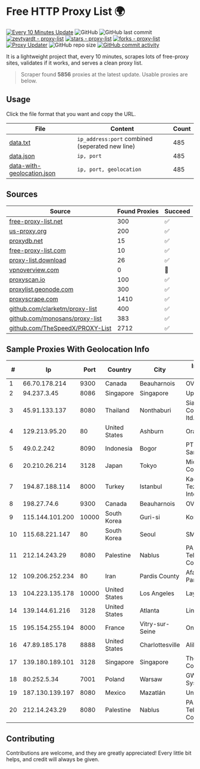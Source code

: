 
# Free HTTP Proxy List 🌍

[![Every 10 Minutes Update](https://github.com/mertguvencli/http-proxy-list/actions/workflows/main.yml/badge.svg?branch=main)](https://github.com/mertguvencli/http-proxy-list/actions/workflows/main.yml)
![GitHub](https://img.shields.io/github/license/mertguvencli/http-proxy-list)
![GitHub last commit](https://img.shields.io/github/last-commit/mertguvencli/http-proxy-list)
[![zevtyardt - proxy-list](https://img.shields.io/static/v1?label=zevtyardt&message=proxy-list&color=blue&logo=github)](https://github.com/zevtyardt/proxy-list "Go to GitHub repo")
[![stars - proxy-list](https://img.shields.io/github/stars/zevtyardt/proxy-list?style=social)](https://github.com/zevtyardt/proxy-list)
[![forks - proxy-list](https://img.shields.io/github/forks/zevtyardt/proxy-list?style=social)](https://github.com/zevtyardt/proxy-list)
[![Proxy Updater](https://github.com/zevtyardt/proxy-list/workflows/Proxy%20Updater/badge.svg)](https://github.com/zevtyardt/proxy-list/actions?query=workflow:"Proxy+Updater")
![GitHub repo size](https://img.shields.io/github/repo-size/zevtyardt/proxy-list)
[![GitHub commit activity](https://img.shields.io/github/commit-activity/m/zevtyardt/proxy-list?logo=commits)](https://github.com/zevtyardt/proxy-list/commits/main)

It is a lightweight project that, every 10 minutes, scrapes lots of free-proxy sites, validates if it works, and serves a clean proxy list.

> Scraper found **5856** proxies at the latest update. Usable proxies are below.

## Usage

Click the file format that you want and copy the URL.

|File|Content|Count|
|----|-------|-----|
|[data.txt](https://raw.githubusercontent.com/mertguvencli/http-proxy-list/main/proxy-list/data.txt)|`ip_address:port` combined (seperated new line)|485|
|[data.json](https://raw.githubusercontent.com/mertguvencli/http-proxy-list/main/proxy-list/data.json)|`ip, port`|485|
|[data-with-geolocation.json](https://raw.githubusercontent.com/mertguvencli/http-proxy-list/main/proxy-list/data-with-geolocation.json)|`ip, port, geolocation`|485|

## Sources

|Source|Found Proxies|Succeed|
|------|-------------|-------|
|[free-proxy-list.net](https://free-proxy-list.net)|300|✅|
|[us-proxy.org](https://www.us-proxy.org)|200|✅|
|[proxydb.net](http://proxydb.net)|15|✅|
|[free-proxy-list.com](https://free-proxy-list.com/?page=&port=&type%5B%5D=http&type%5B%5D=https&up_time=0&search=Search)|10|✅|
|[proxy-list.download](https://www.proxy-list.download/HTTP)|26|✅|
|[vpnoverview.com](https://vpnoverview.com/privacy/anonymous-browsing/free-proxy-servers)|0|🚫|
|[proxyscan.io](https://www.proxyscan.io)|100|✅|
|[proxylist.geonode.com](https://proxylist.geonode.com/api/proxy-list?limit=300&page=1&sort_by=lastChecked&sort_type=desc&protocols=http,https)|300|✅|
|[proxyscrape.com](https://api.proxyscrape.com/v2/?request=displayproxies&protocol=http&timeout=10000&country=all&ssl=all&anonymity=all)|1410|✅|
|[github.com/clarketm/proxy-list](https://raw.githubusercontent.com/clarketm/proxy-list/master/proxy-list-raw.txt)|400|✅|
|[github.com/monosans/proxy-list](https://raw.githubusercontent.com/monosans/proxy-list/main/proxies/http.txt)|383|✅|
|[github.com/TheSpeedX/PROXY-List](https://raw.githubusercontent.com/TheSpeedX/PROXY-List/master/http.txt)|2712|✅|


## Sample Proxies With Geolocation Info

|#|Ip|Port|Country|City|Internet Service Provider|
|-|--|----|-------|----|-------------------------|
|1|66.70.178.214|9300|Canada|Beauharnois|OVH SAS|
|2|94.237.3.45|8086|Singapore|Singapore|UpCloud Ltd|
|3|45.91.133.137|8080|Thailand|Nonthaburi|Siamdata Communication Co., ltd.|
|4|129.213.95.20|80|United States|Ashburn|Oracle Corporation|
|5|49.0.2.242|8090|Indonesia|Bogor|PT Usaha Adi Sanggoro|
|6|20.210.26.214|3128|Japan|Tokyo|Microsoft Corporation|
|7|194.87.188.114|8000|Turkey|Istanbul|Kadir Huseyin Tezcan Nosspeed Internet Teknolojileri|
|8|198.27.74.6|9300|Canada|Beauharnois|OVH SAS|
|9|115.144.101.200|10000|South Korea|Guri-si|Korea Telecom|
|10|115.68.221.147|80|South Korea|Seoul|SMILESERV|
|11|212.14.243.29|8080|Palestine|Nablus|PALTEL (Palestine Telecommunications Co.).|
|12|109.206.252.234|80|Iran|Pardis County|Afagh Andish Dadeh Pardis Co. Ltd|
|13|104.223.135.178|10000|United States|Los Angeles|LayerHost|
|14|139.144.61.216|3128|United States|Atlanta|Linode, LLC|
|15|195.154.255.194|8000|France|Vitry-sur-Seine|Online S.A.S.|
|16|47.89.185.178|8888|United States|Charlottesville|Alibaba.com LLC|
|17|139.180.189.101|3128|Singapore|Singapore|The Constant Company|
|18|80.252.5.34|7001|Poland|Warsaw|GWNET Autonomus System|
|19|187.130.139.197|8080|Mexico|Mazatlán|Uninet S.A. de C.V.|
|20|212.14.243.29|8080|Palestine|Nablus|PALTEL (Palestine Telecommunications Co.).|



## Contributing

Contributions are welcome, and they are greatly appreciated! Every
little bit helps, and credit will always be given.

